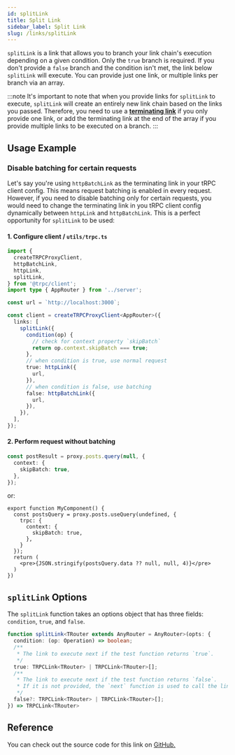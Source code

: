 ```yaml
---
id: splitLink
title: Split Link
sidebar_label: Split Link
slug: /links/splitLink
---
```


`splitLink` is a link that allows you to branch your link chain's execution depending on a given condition. Only the `true` branch is required. If you don't provide a `false` branch and the condition isn't met, the link below `splitLink` will execute. You can provide just one link, or multiple links per branch via an array.

:::note
It's important to note that when you provide links for `splitLink` to execute, `splitLink` will create an entirely new link chain based on the links you passed. Therefore, you need to use a [**terminating link**](./index.md#the-terminating-link) if you only provide one link, or add the terminating link at the end of the array if you provide multiple links to be executed on a branch.
:::

## Usage Example

### Disable batching for certain requests

Let's say you're using `httpBatchLink` as the terminating link in your tRPC client config. This means request batching is enabled in every request. However, if you need to disable batching only for certain requests, you would need to change the terminating link in you tRPC client config dynamically between `httpLink` and `httpBatchLink`. This is a perfect opportunity for `splitLink` to be used:

#### 1. Configure client / `utils/trpc.ts`

```ts title="client/index.ts"
import {
  createTRPCProxyClient,
  httpBatchLink,
  httpLink,
  splitLink,
} from '@trpc/client';
import type { AppRouter } from '../server';

const url = `http://localhost:3000`;

const client = createTRPCProxyClient<AppRouter>({
  links: [
    splitLink({
      condition(op) {
        // check for context property `skipBatch`
        return op.context.skipBatch === true;
      },
      // when condition is true, use normal request
      true: httpLink({
        url,
      }),
      // when condition is false, use batching
      false: httpBatchLink({
        url,
      }),
    }),
  ],
});
```

#### 2. Perform request without batching

```ts title='client.ts'
const postResult = proxy.posts.query(null, {
  context: {
    skipBatch: true,
  },
});
```

or:

```tsx title='MyComponent.tsx'
export function MyComponent() {
  const postsQuery = proxy.posts.useQuery(undefined, {
    trpc: {
      context: {
        skipBatch: true,
      },
    }
  });
  return (
    <pre>{JSON.stringify(postsQuery.data ?? null, null, 4)}</pre>
  )
})
```

## `splitLink` Options

The `splitLink` function takes an options object that has three fields: `condition`, `true`, and `false`.

```ts
function splitLink<TRouter extends AnyRouter = AnyRouter>(opts: {
  condition: (op: Operation) => boolean;
  /**
   * The link to execute next if the test function returns `true`.
   */
  true: TRPCLink<TRouter> | TRPCLink<TRouter>[];
  /**
   * The link to execute next if the test function returns `false`.
   * If it is not provided, the `next` function is used to call the link after `splitLink`
   */
  false?: TRPCLink<TRouter> | TRPCLink<TRouter>[];
}) => TRPCLink<TRouter>
```

## Reference

You can check out the source code for this link on [GitHub.](https://github.com/trpc/trpc/blob/next/packages/client/src/links/splitLink.ts)
